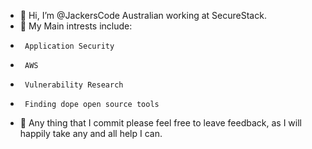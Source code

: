 - 👋 Hi, I’m @JackersCode Australian working at SecureStack.
- 👀 My Main intrests include:
-      Application Security
-      AWS
-      Vulnerability Research
-      Finding dope open source tools
- 🌱 Any thing that I commit please feel free to leave feedback, as I will happily take any and all help I can.
